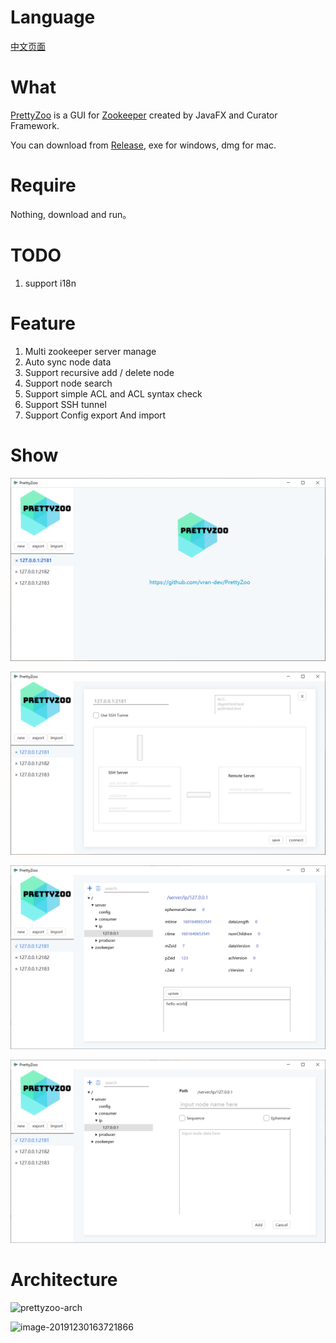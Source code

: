 # Language

[中文页面](README_CN.md)

# What

[PrettyZoo](https://github.com/vran-dev/PrettyZoo) is a GUI for [Zookeeper](https://zookeeper.apache.org/) created by JavaFX and Curator Framework.
 
You can download from [Release](https://github.com/vran-dev/PrettyZoo/releases), exe for windows, dmg for mac.
 
# Require

Nothing, download and run。


# TODO

1. support i18n

# Feature

1. Multi zookeeper server manage
2. Auto sync node data 
3. Support recursive add / delete node
4. Support node search
5. Support simple ACL and ACL syntax check
6. Support SSH tunnel
7. Support Config export And import


# Show

![](release/img/main.png)

![](release/img/server.png)

![](release/img/node-list.png)

![](release/img/node-add.png)

# Architecture

![prettyzoo-arch](release/img/prettyzoo-arch.jpg)

![image-20191230163721866](release/img/prettyzoo-arch2.png)

